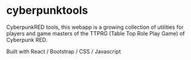 # cyberpunktools

CyberpunkRED tools, this webapp is a growing collection of utilities for players and game masters of the TTPRG (Table Top Role Play Game) of Cyberpunk RED.

Built with React / Bootstrap / CSS / Javascript

